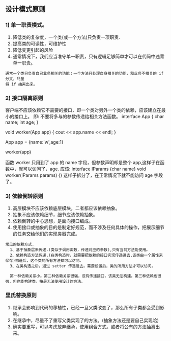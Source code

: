 ## 设计模式原则

### 1) 单一职责模式。 
  1) 降低类的复杂度，一个类(或一个方法)只负责一项职责.
  2) 提高类的可读性，可维护性
  3) 降低变更引起的风险
  4) 通常情况下，我们应当准守单一职责，只有逻辑足够简单才可以在代码中违背单一职责。

  ```
  通常一个类只负责自己业务相关的功能；一个方法只处理自身相关的功能，和业务不相关的 if 分支，尽量
  将 if 抽离出来。
  ```

### 2) 接口隔离原则
 客户端不应该依赖它不需要的接口，即一个类对另外一个类的依赖，应该建立在最小的接口上。
 即: 不要将多与的参数传递给相关方法函数。
 interface App {
 char name;
 int age;
 }

 void worker(App app) {
 cout << app.name << endl;
 }

 App app = {name:'w',age:1}

 worker(app)

 函数 worker 只用到了 app 的 name 字段，但参数声明却是整个 app,这样子在函数中，就可以访问了，age.
 应该:
  interface IParams {char name}
  void worker(IParams params) {}
  这样子拆分了，在正常情况下就不能访问 age 字段了。


### 3) 依赖倒转原则
1) 高层模块不应该依赖底层模块，二者都应该依赖抽象。
2) 抽象不应该依赖细节，细节应该依赖抽象。
3) 依赖倒转的中心思想，是面向接口编成。
4) 使用接口或抽象的目的是制定好规范，而不涉及任何具体的操作，把展示细节的任务交给他们的实现类器完成。

```
常见的依赖方式.
  1、基于抽象层来传递.(类似于调用函数，传递对应的参数),只有当前方法能使用。
  2、依赖构造方法传递.(在类构造时，就需要把依赖的接口实现传递进去,该类由一个属性来保存)构造后，这个类的所有方法都可以访问。
  3、在类构造之后，通过 setter 传递进去。需要设置后，类的所用方法才可以访问。

  第一种依赖关系小。第二种依赖关系很强，没有传递接口，该类无法构建。第三种依赖也很强，但也能构建类。按是无法使用设计的方法。
```


### 里氏替换原则
1) 继承会影响到代码的移植性，已经一旦父类改变了，那么所有子类都会受到影响。
2) 在继承中，尽量不了重写父类实现了的方法。(抽象方法还是要自己实现哈)
3) 确实要重写，可以考虑放弃继承，使用组合方式。或者将公有的方法抽离出来。
